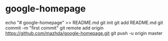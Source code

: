 # google-homepage
echo "# google-homepage" >> README.md
git init
git add README.md
git commit -m "first commit"
git remote add origin https://github.com/mazhda/google-homepage.git
git push -u origin master

